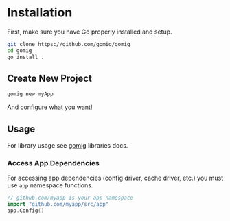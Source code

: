 # Installation

First, make sure you have Go properly installed and setup.

```bash
git clone https://github.com/gomig/gomig
cd gomig
go install .
```

## Create New Project

```bash
gomig new myApp
```

And configure what you want!

## Usage

For library usage see [gomig](https://github.com/gomig) libraries docs.

### Access App Dependencies

For accessing app dependencies (config driver, cache driver, etc.) you must use `app` namespace functions.

```go
// github.com/myapp is your app namespace
import "github.com/myapp/src/app"
app.Config()
```
